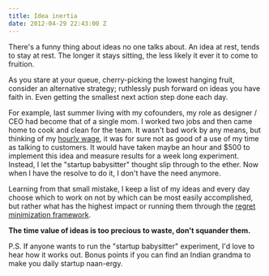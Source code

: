 ```yaml
---
title: Idea inertia
date: 2012-04-29 22:43:00 Z
---
```


There's a funny thing about ideas no one talks about. An idea at rest, tends to stay at rest. The longer it stays sitting, the less likely it ever it to come to fruition. 

As you stare at your queue, cherry-picking the lowest hanging fruit, consider an alternative strategy; ruthlessly push forward on ideas you have faith in. Even getting the smallest next action step done each day.

For example, last summer living with my cofounders, my role as designer / CEO had become that of a single mom. I worked two jobs and then came home to cook and clean for the team. It wasn't bad work by any means, but thinking of my [hourly wage](https://ninjasandrobots.com/a-startup-founder-s-hourly-rate), it was for sure not as good of a use of my time as talking to customers. It would have taken maybe an hour and $500 to implement this idea and measure results for a week long experiment. Instead, I let the "startup babysitter" thought slip through to the ether. Now when I have the resolve to do it, I don't have the need anymore.

Learning from that small mistake, I keep a list of my ideas and every day choose which to work on not by which can be most easily accomplished, but rather what has the highest impact or running them through the [regret minimization framework](https://www.youtube.com/watch?feature=player_embedded&v=jwG_qR6XmDQ). 

**The time value of ideas is too precious to waste, don't squander them.**

P.S. If anyone wants to run the "startup babysitter" experiment, I'd love to hear how it works out. Bonus points if you can find an Indian grandma to make you daily startup naan-ergy.

